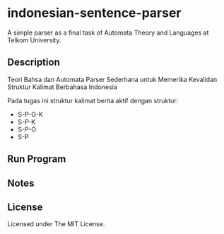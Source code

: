 # indonesian-sentence-parser
A simple parser as a final task of Automata Theory and Languages at Telkom University.

## Description
Teori Bahsa dan Automata
Parser Sederhana untuk Memerika Kevalidan Struktur Kalimat Berbahasa Indonesia

Pada tugas ini struktur kalimat berita aktif dengan struktur:
* S-P-O-K
* S-P-K
* S-P-O
* S-P

## Run Program

## Notes

## License
Licensed under The MIT License.
